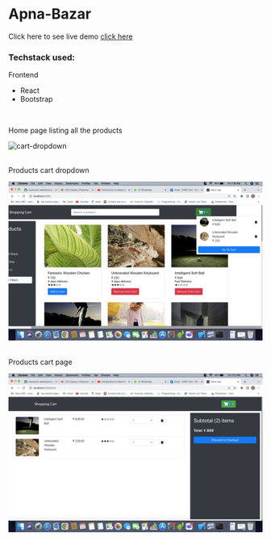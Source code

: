 # Apna-Bazar

Click here to see live demo [click here](https://apna-bazaar.herokuapp.com/)


<h3>Techstack used:</h3>
<p>Frontend</p>
<ul>
     <li>React</li>
     <li>Bootstrap</li>
</ul>
<br>

<p>Home page listing all the products</p>
<img src="https://user-images.githubusercontent.com/101960479/185788214-be3ed872-67cf-46b1-b86a-8dbc7683e5e3.png" alt="cart-dropdown" style="width:750px"/>

<br>
<br>
<p>Products cart dropdown</p>
<img src="/images/img2.jpeg" alt="cart-dropdown" style="width:750px"/>

<br>
<br>
<p>Products cart page</p>
<img src="/images/img1.jpeg" alt="login-signup screens" style="width:750px"/>



